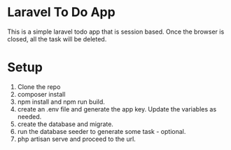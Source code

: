 # Laravel To Do App

This is a simple laravel todo app that is session based. Once the browser is closed, all the task will be deleted.

# Setup
1. Clone the repo
2. composer install 
3. npm install and npm run build.
4. create an .env file and generate the app key. Update the variables as needed.
5. create the database and migrate.
6. run the database seeder to generate some task - optional.
6. php artisan serve and proceed to the url.